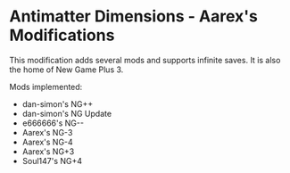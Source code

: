 # Antimatter Dimensions - Aarex's Modifications

This modification adds several mods and supports infinite saves. It is also the home of New Game Plus 3.

Mods implemented:
- dan-simon's NG++
- dan-simon's NG Update
- e666666's NG--
- Aarex's NG-3
- Aarex's NG-4
- Aarex's NG+3
- Soul147's NG+4
